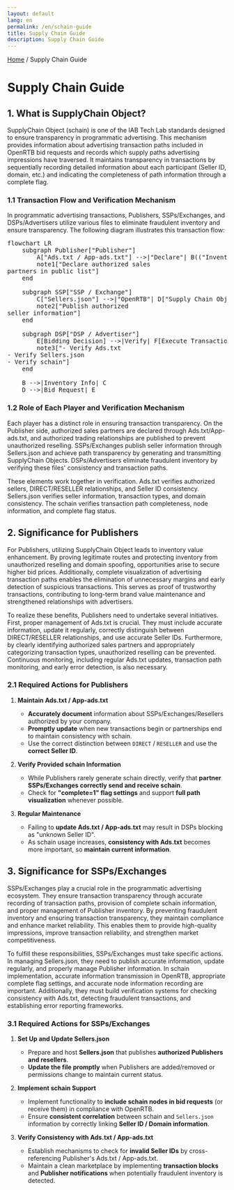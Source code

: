 ```yaml
---
layout: default
lang: en
permalink: /en/schain-guide
title: Supply Chain Guide
description: Supply Chain Guide
---
```


[Home](.) / Supply Chain Guide

# Supply Chain Guide

## 1. What is SupplyChain Object?

SupplyChain Object (schain) is one of the IAB Tech Lab standards designed to ensure transparency in programmatic advertising. This mechanism provides information about advertising transaction paths included in OpenRTB bid requests and records which supply paths advertising impressions have traversed. It maintains transparency in transactions by sequentially recording detailed information about each participant (Seller ID, domain, etc.) and indicating the completeness of path information through a complete flag.

### 1.1 Transaction Flow and Verification Mechanism

In programmatic advertising transactions, Publishers, SSPs/Exchanges, and DSPs/Advertisers utilize various files to eliminate fraudulent inventory and ensure transparency. The following diagram illustrates this transaction flow:

<pre class="mermaid">
flowchart LR
    subgraph Publisher["Publisher"]
        A["Ads.txt / App-ads.txt"] -->|"Declare"| B(("Inventory"))
        note1["Declare authorized sales<br/>partners in public list"]
    end

    subgraph SSP["SSP / Exchange"]
        C["Sellers.json"] -->|"OpenRTB"| D["Supply Chain Object"]
        note2["Publish authorized<br/>seller information"]
    end

    subgraph DSP["DSP / Advertiser"]
        E[Bidding Decision] -->|Verify| F[Execute Transaction]
        note3["- Verify Ads.txt<br/>- Verify Sellers.json<br/>- Verify schain"]
    end

    B -->|Inventory Info| C
    D -->|Bid Request| E
</pre>

### 1.2 Role of Each Player and Verification Mechanism

Each player has a distinct role in ensuring transaction transparency. On the Publisher side, authorized sales partners are declared through Ads.txt/App-ads.txt, and authorized trading relationships are published to prevent unauthorized reselling. SSPs/Exchanges publish seller information through Sellers.json and achieve path transparency by generating and transmitting SupplyChain Objects. DSPs/Advertisers eliminate fraudulent inventory by verifying these files' consistency and transaction paths.

These elements work together in verification. Ads.txt verifies authorized sellers, DIRECT/RESELLER relationships, and Seller ID consistency. Sellers.json verifies seller information, transaction types, and domain consistency. The schain verifies transaction path completeness, node information, and complete flag status.

## 2. Significance for Publishers

For Publishers, utilizing SupplyChain Object leads to inventory value enhancement. By proving legitimate routes and protecting inventory from unauthorized reselling and domain spoofing, opportunities arise to secure higher bid prices. Additionally, complete visualization of advertising transaction paths enables the elimination of unnecessary margins and early detection of suspicious transactions. This serves as proof of trustworthy transactions, contributing to long-term brand value maintenance and strengthened relationships with advertisers.

To realize these benefits, Publishers need to undertake several initiatives. First, proper management of Ads.txt is crucial. They must include accurate information, update it regularly, correctly distinguish between DIRECT/RESELLER relationships, and use accurate Seller IDs. Furthermore, by clearly identifying authorized sales partners and appropriately categorizing transaction types, unauthorized reselling can be prevented. Continuous monitoring, including regular Ads.txt updates, transaction path monitoring, and early error detection, is also necessary.

### 2.1 Required Actions for Publishers

1. **Maintain Ads.txt / App-ads.txt**

   - **Accurately document** information about SSPs/Exchanges/Resellers authorized by your company.
   - **Promptly update** when new transactions begin or partnerships end to maintain consistency with schain.
   - Use the correct distinction between `DIRECT` / `RESELLER` and use the **correct Seller ID**.

2. **Verify Provided schain Information**

   - While Publishers rarely generate schain directly, verify that **partner SSPs/Exchanges correctly send and receive schain**.
   - Check for **"complete=1" flag settings** and support **full path visualization** whenever possible.

3. **Regular Maintenance**
   - Failing to **update Ads.txt / App-ads.txt** may result in DSPs blocking as "unknown Seller ID".
   - As schain usage increases, **consistency with Ads.txt** becomes more important, so **maintain current information**.

## 3. Significance for SSPs/Exchanges

SSPs/Exchanges play a crucial role in the programmatic advertising ecosystem. They ensure transaction transparency through accurate recording of transaction paths, provision of complete schain information, and proper management of Publisher inventory. By preventing fraudulent inventory and ensuring transaction transparency, they maintain compliance and enhance market reliability. This enables them to provide high-quality impressions, improve transaction reliability, and strengthen market competitiveness.

To fulfill these responsibilities, SSPs/Exchanges must take specific actions. In managing Sellers.json, they need to publish accurate information, update regularly, and properly manage Publisher information. In schain implementation, accurate information transmission in OpenRTB, appropriate complete flag settings, and accurate node information recording are important. Additionally, they must build verification systems for checking consistency with Ads.txt, detecting fraudulent transactions, and establishing error reporting frameworks.

### 3.1 Required Actions for SSPs/Exchanges

1. **Set Up and Update Sellers.json**

   - Prepare and host **Sellers.json** that publishes **authorized Publishers and resellers**.
   - **Update the file promptly** when Publishers are added/removed or permissions change to maintain current status.

2. **Implement schain Support**

   - Implement functionality to **include schain nodes in bid requests** (or receive them) in compliance with OpenRTB.
   - Ensure **consistent correlation** between schain and `Sellers.json` information by correctly linking **Seller ID / Domain information**.

3. **Verify Consistency with Ads.txt / App-ads.txt**
   - Establish mechanisms to check for **invalid Seller IDs** by cross-referencing Publisher's Ads.txt / App-ads.txt.
   - Maintain a clean marketplace by implementing **transaction blocks** and **Publisher notifications** when potentially fraudulent inventory is detected.
